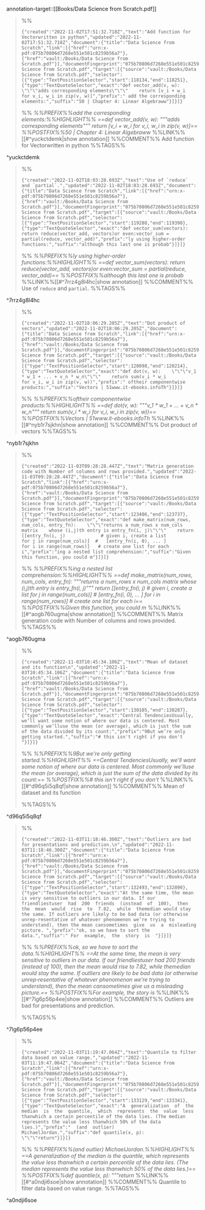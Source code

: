 annotation-target::[[Books/Data Science from Scratch.pdf]]

>%%
>```annotation-json
>{"created":"2022-11-02T17:51:32.718Z","text":"Add function for Vectorwritten in python","updated":"2022-11-02T17:51:32.718Z","document":{"title":"Data Science from Scratch","link":[{"href":"urn:x-pdf:075b70806d7268e551e501c8259b56a7"},{"href":"vault:/Books/Data Science from Scratch.pdf"}],"documentFingerprint":"075b70806d7268e551e501c8259b56a7"},"uri":"vault:/Books/Data Science from Scratch.pdf","target":[{"source":"vault:/Books/Data Science from Scratch.pdf","selector":[{"type":"TextPositionSelector","start":118134,"end":118251},{"type":"TextQuoteSelector","exact":"def vector_add(v, w):    \"\"\"adds corresponding elements\"\"\"    return [v_i + w_i            for v_i, w_i in zip(v, w)]","prefix":" add the corresponding elements:","suffix":"50 | Chapter 4: Linear Algebraww"}]}]}
>```
>%%
>*%%PREFIX%%add the corresponding elements:%%HIGHLIGHT%% ==def vector_add(v, w):    """adds corresponding elements"""    return [v_i + w_i            for v_i, w_i in zip(v, w)]== %%POSTFIX%%50 | Chapter 4: Linear Algebraww*
>%%LINK%%[[#^yuckctdemk|show annotation]]
>%%COMMENT%%
>Add function for Vectorwritten in python
>%%TAGS%%
>
^yuckctdemk


>%%
>```annotation-json
>{"created":"2022-11-02T18:03:28.693Z","text":"Use of `reduce` and `partial`.","updated":"2022-11-02T18:03:28.693Z","document":{"title":"Data Science from Scratch","link":[{"href":"urn:x-pdf:075b70806d7268e551e501c8259b56a7"},{"href":"vault:/Books/Data Science from Scratch.pdf"}],"documentFingerprint":"075b70806d7268e551e501c8259b56a7"},"uri":"vault:/Books/Data Science from Scratch.pdf","target":[{"source":"vault:/Books/Data Science from Scratch.pdf","selector":[{"type":"TextPositionSelector","start":119280,"end":119390},{"type":"TextQuoteSelector","exact":"def vector_sum(vectors):    return reduce(vector_add, vectors)or even:vector_sum = partial(reduce, vector_add)","prefix":"ly using higher-order functions:","suffix":"although this last one is probab"}]}]}
>```
>%%
>*%%PREFIX%%ly using higher-order functions:%%HIGHLIGHT%% ==def vector_sum(vectors):    return reduce(vector_add, vectors)or even:vector_sum = partial(reduce, vector_add)== %%POSTFIX%%although this last one is probab*
>%%LINK%%[[#^7rrz4g8l4hc|show annotation]]
>%%COMMENT%%
>Use of `reduce` and `partial`.
>%%TAGS%%
>
^7rrz4g8l4hc


>%%
>```annotation-json
>{"created":"2022-11-02T18:06:29.205Z","text":"Dot product of vectors","updated":"2022-11-02T18:06:29.205Z","document":{"title":"Data Science from Scratch","link":[{"href":"urn:x-pdf:075b70806d7268e551e501c8259b56a7"},{"href":"vault:/Books/Data Science from Scratch.pdf"}],"documentFingerprint":"075b70806d7268e551e501c8259b56a7"},"uri":"vault:/Books/Data Science from Scratch.pdf","target":[{"source":"vault:/Books/Data Science from Scratch.pdf","selector":[{"type":"TextPositionSelector","start":120098,"end":120214},{"type":"TextQuoteSelector","exact":"def dot(v, w):    \"\"\"v_1 * w_1 + ... + v_n * w_n\"\"\"    return sum(v_i * w_i               for v_i, w_i in zip(v, w))","prefix":" oftheir componentwise products:","suffix":"Vectors | 51www.it-ebooks.infoTh"}]}]}
>```
>%%
>*%%PREFIX%%oftheir componentwise products:%%HIGHLIGHT%% ==def dot(v, w):    """v_1 * w_1 + ... + v_n * w_n"""    return sum(v_i * w_i               for v_i, w_i in zip(v, w))== %%POSTFIX%%Vectors | 51www.it-ebooks.infoTh*
>%%LINK%%[[#^nyb1r7sjkhn|show annotation]]
>%%COMMENT%%
>Dot product of vectors
>%%TAGS%%
>
^nyb1r7sjkhn


>%%
>```annotation-json
>{"created":"2022-11-03T09:28:28.447Z","text":"Matrix generation code with Number of columns and rows provided.","updated":"2022-11-03T09:28:28.447Z","document":{"title":"Data Science from Scratch","link":[{"href":"urn:x-pdf:075b70806d7268e551e501c8259b56a7"},{"href":"vault:/Books/Data Science from Scratch.pdf"}],"documentFingerprint":"075b70806d7268e551e501c8259b56a7"},"uri":"vault:/Books/Data Science from Scratch.pdf","target":[{"source":"vault:/Books/Data Science from Scratch.pdf","selector":[{"type":"TextPositionSelector","start":123406,"end":123737},{"type":"TextQuoteSelector","exact":"def make_matrix(num_rows, num_cols, entry_fn):    \"\"\"returns a num_rows x num_cols matrix    whose (i,j)th entry is entry_fn(i, j)\"\"\"    return [[entry_fn(i, j)             # given i, create a list             for j in range(num_cols)]  #   [entry_fn(i, 0), ... ]            for i in range(num_rows)]   # create one list for each i","prefix":"ing a nested list comprehension:","suffix":"Given this function, you could m"}]}]}
>```
>%%
>*%%PREFIX%%ing a nested list comprehension:%%HIGHLIGHT%% ==def make_matrix(num_rows, num_cols, entry_fn):    """returns a num_rows x num_cols matrix    whose (i,j)th entry is entry_fn(i, j)"""    return [[entry_fn(i, j)             # given i, create a list             for j in range(num_cols)]  #   [entry_fn(i, 0), ... ]            for i in range(num_rows)]   # create one list for each i== %%POSTFIX%%Given this function, you could m*
>%%LINK%%[[#^aogb760ugma|show annotation]]
>%%COMMENT%%
>Matrix generation code with Number of columns and rows provided.
>%%TAGS%%
>
^aogb760ugma


>%%
>```annotation-json
>{"created":"2022-11-03T10:45:34.106Z","text":"Mean of dataset and its function\n","updated":"2022-11-03T10:45:34.106Z","document":{"title":"Data Science from Scratch","link":[{"href":"urn:x-pdf:075b70806d7268e551e501c8259b56a7"},{"href":"vault:/Books/Data Science from Scratch.pdf"}],"documentFingerprint":"075b70806d7268e551e501c8259b56a7"},"uri":"vault:/Books/Data Science from Scratch.pdf","target":[{"source":"vault:/Books/Data Science from Scratch.pdf","selector":[{"type":"TextPositionSelector","start":130105,"end":130287},{"type":"TextQuoteSelector","exact":"Central TendenciesUsually, we’ll want some notion of where our data is centered. Most commonly we’lluse the mean (or average), which is just the sum of the data divided by its count:","prefix":"9But we’re only getting started.","suffix":"# this isn't right if you don't "}]}]}
>```
>%%
>*%%PREFIX%%9But we’re only getting started.%%HIGHLIGHT%% ==Central TendenciesUsually, we’ll want some notion of where our data is centered. Most commonly we’lluse the mean (or average), which is just the sum of the data divided by its count:== %%POSTFIX%%# this isn't right if you don't*
>%%LINK%%[[#^d96q5i5q8qf|show annotation]]
>%%COMMENT%%
>Mean of dataset and its function
>
>%%TAGS%%
>
^d96q5i5q8qf


>%%
>```annotation-json
>{"created":"2022-11-03T11:18:46.300Z","text":"Outliers are bad for presentations and prediction.\n","updated":"2022-11-03T11:18:46.300Z","document":{"title":"Data Science from Scratch","link":[{"href":"urn:x-pdf:075b70806d7268e551e501c8259b56a7"},{"href":"vault:/Books/Data Science from Scratch.pdf"}],"documentFingerprint":"075b70806d7268e551e501c8259b56a7"},"uri":"vault:/Books/Data Science from Scratch.pdf","target":[{"source":"vault:/Books/Data Science from Scratch.pdf","selector":[{"type":"TextPositionSelector","start":132493,"end":132890},{"type":"TextQuoteSelector","exact":"At the same time, the mean is very sensitive to outliers in our data. If our friendliestuser  had  200  friends  (instead  of  100),  then  the  mean  would  rise  to  7.82,  while  themedian would stay the same. If outliers are likely to be bad data (or otherwise unrep‐resentative of whatever phenomenon we’re trying to understand), then the mean cansometimes  give  us  a  misleading  picture. ","prefix":"ok, so we have to sort the data.","suffix":" For  example,  the  story  is  "}]}]}
>```
>%%
>*%%PREFIX%%ok, so we have to sort the data.%%HIGHLIGHT%% ==At the same time, the mean is very sensitive to outliers in our data. If our friendliestuser  had  200  friends  (instead  of  100),  then  the  mean  would  rise  to  7.82,  while  themedian would stay the same. If outliers are likely to be bad data (or otherwise unrep‐resentative of whatever phenomenon we’re trying to understand), then the mean cansometimes  give  us  a  misleading  picture.== %%POSTFIX%%For  example,  the  story  is*
>%%LINK%%[[#^7lg6p56p4ee|show annotation]]
>%%COMMENT%%
>Outliers are bad for presentations and prediction.
>
>%%TAGS%%
>
^7lg6p56p4ee


>%%
>```annotation-json
>{"created":"2022-11-03T11:19:47.064Z","text":"Quantile to filter data based on value range.","updated":"2022-11-03T11:19:47.064Z","document":{"title":"Data Science from Scratch","link":[{"href":"urn:x-pdf:075b70806d7268e551e501c8259b56a7"},{"href":"vault:/Books/Data Science from Scratch.pdf"}],"documentFingerprint":"075b70806d7268e551e501c8259b56a7"},"uri":"vault:/Books/Data Science from Scratch.pdf","target":[{"source":"vault:/Books/Data Science from Scratch.pdf","selector":[{"type":"TextPositionSelector","start":133129,"end":133341},{"type":"TextQuoteSelector","exact":"A  generalization  of  the  median  is  the  quantile,  which  represents  the  value  less  thanwhich a certain percentile of the data lies. (The median represents the value less thanwhich 50% of the data lies.)","prefix":"  (and  outlier)  MichaelJordan.","suffix":"def quantile(x, p):    \"\"\"return"}]}]}
>```
>%%
>*%%PREFIX%%(and  outlier)  MichaelJordan.%%HIGHLIGHT%% ==A  generalization  of  the  median  is  the  quantile,  which  represents  the  value  less  thanwhich a certain percentile of the data lies. (The median represents the value less thanwhich 50% of the data lies.)== %%POSTFIX%%def quantile(x, p):    """return*
>%%LINK%%[[#^a0ndji6soe|show annotation]]
>%%COMMENT%%
>Quantile to filter data based on value range.
>%%TAGS%%
>
^a0ndji6soe
